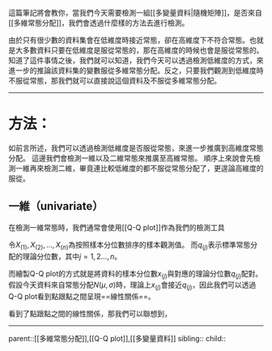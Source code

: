 這篇筆記將會教你，當我們今天需要檢測一組[[多變量資料|隨機矩陣]]，是否來自[[多維常態分配]]，我們會透過什麼樣的方法去進行檢測。

由於只有很少數的資料集會在低維度時接近常態，卻在高維度下不符合常態。也就是大多數資料只要在低維度是服從常態的，那在高維度的時候也會是服從常態的。
知道了這件事情之後，我們就可以知道，我們今天可以透過檢測低維度的方式，來進一步的推論該資料集的變數服從多維常態分配。反之，只要我們觀測到低維度時不服從常態，那我們就可以直接說這個資料及不服從多維常態分配。
- - -
# 方法：
如前言所述，我們可以透過檢測低維度是否服從常態，來進一步推廣到高維度常態分配。
這邊我們會檢測一維以及二維常態來推廣至高維常態。
順序上來說會先檢測一維再來檢測二維，畢竟連比較低維度的都不服從常態分配了，更遑論高維度的服從。
## 一維（univariate）
在檢測一維常態時，我們通常會使用[[Q-Q plot]]作為我們的檢測工具

令$X_{(1)},X_{(2)},\ldots,X_{(n)}$為按照樣本分位數排序的樣本觀測值。
而$q_{(j)}$表示標準常態分配的理論分位數，其中$j=1,2\ldots,n$。

而繪製Q-Q plot的方式就是將資料的樣本分位數$x_{(j)}$與對應的理論分位數$q_{(j)}$配對。
假設今天資料來自常態分配$N(\mu,\sigma)$時，理論上$x_{(j)}$會接近$q_{(j)}$，因此我們可以透過Q-Q plot看到點跟點之間呈現==線性關係==。

看到了點跟點之間的線性關係，那我們可以聯想到，

- - -
parent::[[多維常態分配]],[[Q-Q plot]],[[多變量資料]]
sibling::
child::